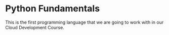 # Python Fundamentals

This is the first programming language that we are going to work with in our Cloud Development Course.

